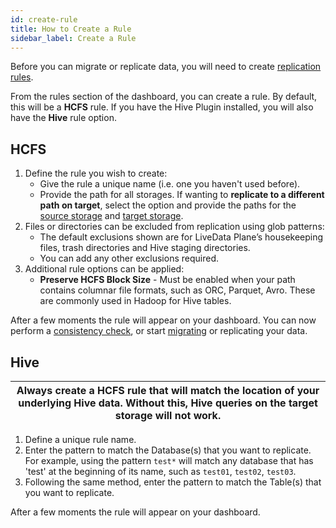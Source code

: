 ```yaml
---
id: create-rule
title: How to Create a Rule
sidebar_label: Create a Rule
---
```


Before you can migrate or replicate data, you will need to create [replication rules](../../glossary/r.md#replication-rules).

From the rules section of the dashboard, you can create a rule. By default, this will be a **HCFS** rule. If you have the Hive Plugin installed, you will also have the **Hive** rule option.

## HCFS

1. Define the rule you wish to create:
   - Give the rule a unique name (i.e. one you haven't used before).
   - Provide the path for all storages. If wanting to **replicate to a different path on target**, select the option and provide the paths for the [source storage](../../glossary/s.md#source) and [target storage](../../glossary/t.md#target).
1. Files or directories can be excluded from replication using glob patterns:
   - The default exclusions shown are for LiveData Plane’s housekeeping files, trash directories and Hive staging directories.
   - You can add any other exclusions required.
1. Additional rule options can be applied:
   - **Preserve HCFS Block Size** - Must be enabled when your path contains columnar file formats, such as ORC, Parquet, Avro. These are commonly used in Hadoop for Hive tables.

After a few moments the rule will appear on your dashboard.
You can now perform a [consistency check](./consistency-check.md), or start [migrating](./migration.md) or replicating your data.

## Hive

|Always create a HCFS rule that will match the location of your underlying Hive data. Without this, Hive queries on the target storage will not work.|
|---|

1. Define a unique rule name.
1. Enter the pattern to match the Database(s) that you want to replicate. For example, using the pattern `test*` will match any database that has 'test' at the beginning of its name, such as `test01`, `test02`, `test03`.
1. Following the same method, enter the pattern to match the Table(s) that you want to replicate.

After a few moments the rule will appear on your dashboard.
